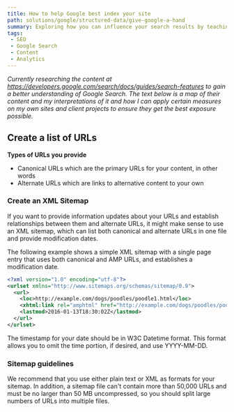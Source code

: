 ```yaml
---
title: How to help Google best index your site
path: solutions/google/structured-data/give-google-a-hand
summary: Exploring how you can influence your search results by teaching Google what to index and when
tags:
 - SEO
 - Google Search
 - Content
 - Analytics
---
```


_Currently researching the content at https://developers.google.com/search/docs/guides/search-features to gain a better understanding of Google Search. The text below is a map of their content and my interpretations of it and how I can apply certain measures on my own sites and client projects to ensure they get the best exposure possible._


## Create a list of URLs
__Types of URLs you provide__
* Canonical URLs which are the primary URLs for your content, in other words
* Alternate URLs which are links to alternative content to your own

### Create an XML Sitemap

If you want to provide information updates about your URLs and establish relationships between them and alternate URLs, it might make sense to use an XML sitemap, which can list both canonical and alternate URLs in one file and provide modification dates.

The following example shows a simple XML sitemap with a single page entry that uses both canonical and AMP URLs, and establishes a modification date.

```xml
<?xml version="1.0" encoding="utf-8"?>
<urlset xmlns="http://www.sitemaps.org/schemas/sitemap/0.9">
  <url>
    <loc>http://example.com/dogs/poodles/poodle1.html</loc>
    <xhtml:link rel="amphtml" href="http://example.com/dogs/poodles/poodle1.amp.html"/>
    <lastmod>2016-01-13T18:30:02Z</lastmod>
  </url>
</urlset>
```

The timestamp for your date should be in W3C Datetime format. This format allows you to omit the time portion, if desired, and use YYYY-MM-DD.

### Sitemap guidelines

We recommend that you use either plain text or XML as formats for your sitemap. In addition, a sitemap file can't contain more than 50,000 URLs and must be no larger than 50 MB uncompressed, so you should split large numbers of URLs into multiple files.
